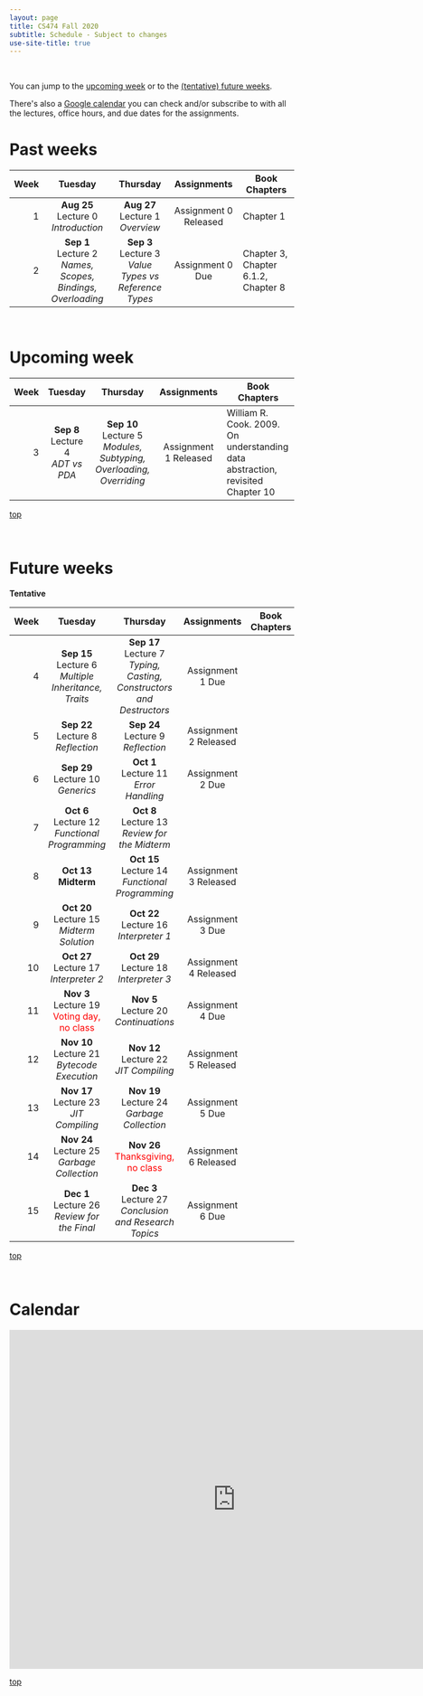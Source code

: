 ```yaml
---
layout: page
title: CS474 Fall 2020
subtitle: Schedule - Subject to changes
use-site-title: true
---
```

<a name="top" /><br/>

You can jump to the [upcoming week](#upcoming) or to the [(tentative) future weeks](#future).

There's also a [Google calendar](#calendar) you can check and/or subscribe to with all the lectures, office hours, and due dates for the assignments.

# Past weeks

| Week |                                                        Tuesday                                                        |                                             Thursday                                             |      Assignments      | Book Chapters       |
|-----:|:---------------------------------------------------------------------------------------------------------------------:|:------------------------------------------------------------------------------------------------:|:---------------------:|---------------------|
|    1 | **Aug 25** <br/> Lecture 0 <br/> *Introduction*                                       | **Aug 27** <br/> Lecture 1 <br/> *Overview*                                       | Assignment 0 Released      | Chapter 1                           |
|    2 | **Sep 1**  <br/> Lecture 2  <br/> *Names, Scopes, Bindings, Overloading*              | **Sep 3**  <br/> Lecture 3  <br/> *Value Types vs Reference Types*                | Assignment 0 Due           | Chapter 3, Chapter 6.1.2, Chapter 8 |



<a name="upcoming" /><br/>
# Upcoming week

| Week |                                                        Tuesday                                                        |                                             Thursday                                             |      Assignments      | Book Chapters       |
|-----:|:---------------------------------------------------------------------------------------------------------------------:|:------------------------------------------------------------------------------------------------:|:---------------------:|---------------------|
|    3 | **Sep 8**  <br/> Lecture 4  <br/> *ADT vs PDA*                                        | **Sep 10** <br/> Lecture 5  <br/> *Modules, Subtyping, Overloading, Overriding*   | Assignment 1 Released      | William R. Cook. 2009. On understanding data abstraction, revisited <br/> Chapter 10                                    |

[top](#top)

<a name="future" /><br/>
# Future weeks
**Tentative**

| Week |                                                                  Tuesday                                                                  |                                                        Thursday                                                         |              Assignments               | Book Chapters            |
|-----:|:-----------------------------------------------------------------------------------------------------------------------------------------:|:-----------------------------------------------------------------------------------------------------------------------:|:--------------------------------------:|--------------------------|
|    4 | **Sep 15** <br/> Lecture 6  <br/> *Multiple Inheritance, Traits*                      | **Sep 17** <br/> Lecture 7  <br/> *Typing, Casting, Constructors and Destructors* | Assignment 1 Due      | |
|    5 | **Sep 22** <br/> Lecture 8  <br/> *Reflection*                                        | **Sep 24** <br/> Lecture 9  <br/> *Reflection*                                    | Assignment 2 Released | |
|    6 | **Sep 29** <br/> Lecture 10 <br/> *Generics*                                          | **Oct 1**  <br/> Lecture 11 <br/> *Error Handling*                                | Assignment 2 Due      | |
|    7 | **Oct 6**  <br/> Lecture 12 <br/> *Functional Programming*                            | **Oct 8**  <br/> Lecture 13 <br/> *Review for the Midterm*                        |                       | |
|    8 | **Oct 13** <br/> **Midterm**                                                          | **Oct 15** <br/> Lecture 14 <br/> *Functional Programming*                        | Assignment 3 Released | |
|    9 | **Oct 20** <br/> Lecture 15 <br/> *Midterm Solution*                                  | **Oct 22** <br/> Lecture 16 <br/> *Interpreter 1*                                 | Assignment 3 Due      | |
|   10 | **Oct 27** <br/> Lecture 17 <br/> *Interpreter 2*                                     | **Oct 29** <br/> Lecture 18 <br/> *Interpreter 3*                                 | Assignment 4 Released | |
|   11 | **Nov 3**  <br/> Lecture 19 <br/> <span style="color:red">Voting day, no class</span> | **Nov 5**  <br/> Lecture 20 <br/> *Continuations*                                 | Assignment 4 Due      | |
|   12 | **Nov 10** <br/> Lecture 21 <br/> *Bytecode Execution*                                | **Nov 12** <br/> Lecture 22 <br/> *JIT Compiling*                                 | Assignment 5 Released | |
|   13 | **Nov 17** <br/> Lecture 23 <br/> *JIT Compiling*                                     | **Nov 19** <br/> Lecture 24 <br/> *Garbage Collection*                            | Assignment 5 Due      | |
|   14 | **Nov 24** <br/> Lecture 25 <br/> *Garbage Collection*                                | **Nov 26** <br/> <span style="color:red">Thanksgiving, no class</span>            | Assignment 6 Released | |
|   15 | **Dec 1**  <br/> Lecture 26 <br/> *Review for the Final*                              | **Dec 3**  <br/> Lecture 27 <br/> *Conclusion and Research Topics*                | Assignment 6 Due      | |


[top](#top)

<a name="calendar" /><br/>
# Calendar

<iframe src="https://calendar.google.com/calendar/embed?src=c_osoju7dcikvr170vo9cnkvuubc%40group.calendar.google.com&ctz=America%2FChicago" style="border: 0" width="800" height="600" frameborder="0" scrolling="no"></iframe>

[top](#top)

